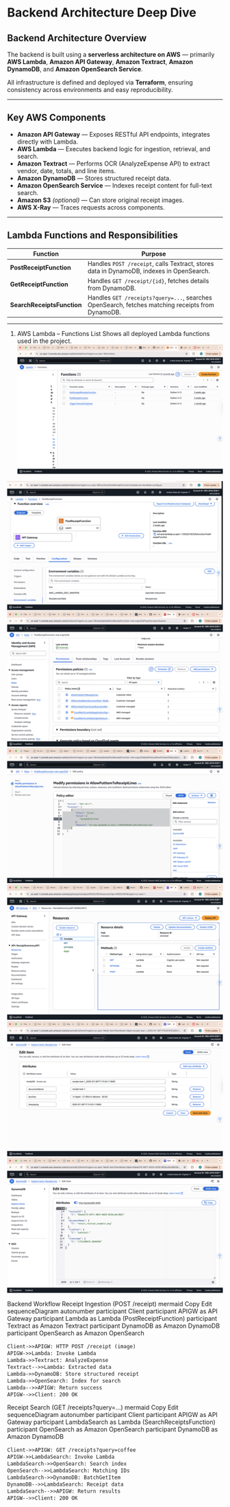 # Backend Architecture Deep Dive

## Backend Architecture Overview

The backend is built using a **serverless architecture on AWS** — primarily **AWS Lambda**, **Amazon API Gateway**, **Amazon Textract**, **Amazon DynamoDB**, and **Amazon OpenSearch Service**.

All infrastructure is defined and deployed via **Terraform**, ensuring consistency across environments and easy reproducibility.

---

## Key AWS Components

- **Amazon API Gateway** — Exposes RESTful API endpoints, integrates directly with Lambda.
- **AWS Lambda** — Executes backend logic for ingestion, retrieval, and search.
- **Amazon Textract** — Performs OCR (AnalyzeExpense API) to extract vendor, date, totals, and line items.
- **Amazon DynamoDB** — Stores structured receipt data.
- **Amazon OpenSearch Service** — Indexes receipt content for full-text search.
- **Amazon S3** *(optional)* — Can store original receipt images.
- **AWS X-Ray** — Traces requests across components.

---

## Lambda Functions and Responsibilities

| Function | Purpose |
|----------|---------|
| **PostReceiptFunction** | Handles `POST /receipt`, calls Textract, stores data in DynamoDB, indexes in OpenSearch. |
| **GetReceiptFunction** | Handles `GET /receipt/{id}`, fetches details from DynamoDB. |
| **SearchReceiptsFunction** | Handles `GET /receipts?query=...`, searches OpenSearch, fetches matching receipts from DynamoDB. |

---
1. AWS Lambda – Functions List
Shows all deployed Lambda functions used in the project.
![Lambda Functions List](lambda-functions-list.png)

![Lambda Environment Variables](lambda-env-vars.pn.png)
![IAM Role Permissions](iam-role-permissions.png)
![IAM Policy JSON](iam-policy-json.png)
![API Gateway Methods](api-gateway-methods.png)
![DynamoDB Item Form View](dynamodb-item-form.png)
![DynamoDB Item JSON View](dynamodb-item-json.png)

Backend Workflow
Receipt Ingestion (POST /receipt)
mermaid
Copy
Edit
sequenceDiagram
    autonumber
    participant Client
    participant APIGW as API Gateway
    participant Lambda as Lambda (PostReceiptFunction)
    participant Textract as Amazon Textract
    participant DynamoDB as Amazon DynamoDB
    participant OpenSearch as Amazon OpenSearch
    
    Client->>APIGW: HTTP POST /receipt (image)
    APIGW->>Lambda: Invoke Lambda
    Lambda->>Textract: AnalyzeExpense
    Textract-->>Lambda: Extracted data
    Lambda->>DynamoDB: Store structured receipt
    Lambda->>OpenSearch: Index for search
    Lambda-->>APIGW: Return success
    APIGW-->>Client: 200 OK
Receipt Search (GET /receipts?query=…)
mermaid
Copy
Edit
sequenceDiagram
    autonumber
    participant Client
    participant APIGW as API Gateway
    participant LambdaSearch as Lambda (SearchReceiptsFunction)
    participant OpenSearch as Amazon OpenSearch
    participant DynamoDB as Amazon DynamoDB
    
    Client->>APIGW: GET /receipts?query=coffee
    APIGW->>LambdaSearch: Invoke Lambda
    LambdaSearch->>OpenSearch: Search index
    OpenSearch-->>LambdaSearch: Matching IDs
    LambdaSearch->>DynamoDB: BatchGetItem
    DynamoDB-->>LambdaSearch: Receipt data
    LambdaSearch-->>APIGW: Return results
    APIGW-->>Client: 200 OK
